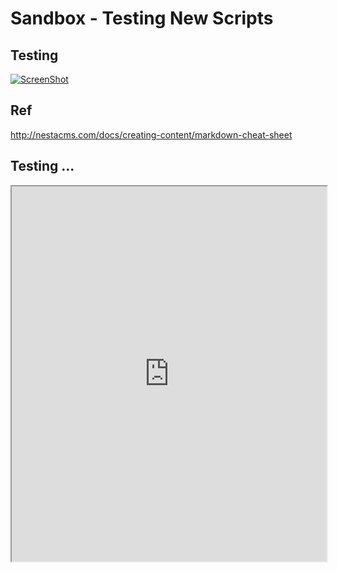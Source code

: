 Sandbox - Testing New Scripts
========================================================

## Testing

[![ScreenShot](https://raw.github.com/GabLeRoux/WebMole/master/ressources/WebMole_Youtube_Video.png)](http://youtu.be/vt5fpE0bzSY)

## Ref
http://nestacms.com/docs/creating-content/markdown-cheat-sheet

## Testing ...
<iframe height="600" id="igraph" scrolling="no" seamless="seamless" src="https://plot.ly/~Dreamshot/212/550/550" width="100%"></iframe>